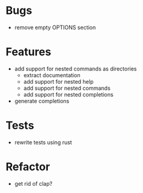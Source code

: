 # Bugs

- remove empty OPTIONS section

# Features

- add support for nested commands as directories
  - extract documentation
  - add support for nested help
  - add support for nested commands
  - add support for nested completions
- generate completions

# Tests

- rewrite tests using rust

# Refactor

- get rid of clap?
